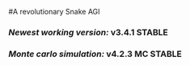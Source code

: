 #A revolutionary Snake AGI

### _Newest working version:_ v3.4.1 STABLE

### _Monte carlo simulation:_ v4.2.3 MC STABLE
